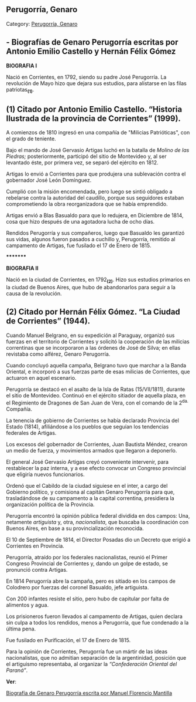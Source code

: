 ## Perugorría, Genaro

Category: [Perugorría, Genaro](http://descubrircorrientes.com.ar/2012/index.php/1986-biografias/l-m-n-n-o-p-q/perugorria-genaro)

## **\- Biografías de Genaro Perugorría escritas por Antonio Emilio Castello y Hernán Félix Gómez**

**BIOGRAFIA I**

Nació en Corrientes, en 1792, siendo su padre José Perugorría. La revolución de Mayo hizo que dejara sus estudios, para alistarse en las filas patriotas<sub><strong>(1)</strong></sub>.

## **(1)** Citado por Antonio Emilio Castello. “Historia Ilustrada de la provincia de Corrientes” (1999).

A comienzos de 1810 ingresó en una compañía de "Milicias Patrióticas", con el grado de teniente.

Bajo el mando de José Gervasio Artigas luchó en la batalla de _Molino de las Piedras;_ posteriormente, participó del sitio de Montevideo y, al ser levantado éste, por primera vez, se separó del ejército en 1812.

Artigas lo envió a Corrientes para que produjera una sublevación contra el gobernador José León Domínguez.

Cumplió con la misión encomendada, pero luego se sintió obligado a rebelarse contra la autoridad del caudillo, porque sus seguidores estaban comprometiendo la obra reorganizadora que se había emprendido.

Artigas envió a Blas Basualdo para que lo redujera, en Diciembre de 1814, cosa que hizo después de una agotadora lucha de ocho días.

Rendidos Perugorría y sus compañeros, luego que Basualdo les garantizó sus vidas, algunos fueron pasados a cuchillo y, Perugorría, remitido al campamento de Artigas, fue fusilado el 17 de Enero de 1815.

**\*\*\*\*\*\*\***

**BIOGRAFIA II**

Nació en la ciudad de Corrientes, en 1792<sub><strong>(2)</strong></sub>. Hizo sus estudios primarios en la ciudad de Buenos Aires, que hubo de abandonarlos para seguir a la causa de la revolución.

## **(2)** Citado por Hernán Félix Gómez. “La Ciudad de Corrientes” (1944).

Cuando Manuel Belgrano, en su expedición al Paraguay, organizó sus fuerzas en el territorio de Corrientes y solicitó la cooperación de las milicias correntinas que se incorporaron a las órdenes de José de Silva; en ellas revistaba como alférez, Genaro Perugorría.

Cuando concluyó aquella campaña, Belgrano tuvo que marchar a la Banda Oriental, e incorporó a sus fuerzas parte de esas milicias de Corrientes, que actuaron en aquel escenario.

Perugorría se destacó en el asalto de la Isla de Ratas (15/VII/1811), durante el sitio de Montevideo. Continuó en el ejército sitiador de aquella plaza, en el Regimiento de Dragones de San Juan de Vera, con el comando de la 2<sup>da.</sup> Compañía.

La tenencia de gobierno de Corrientes se había declarado Provincia del Estado (1814), afiliándose a los pueblos que seguían los tendencias federales de Artigas.

Los excesos del gobernador de Corrientes, Juan Bautista Méndez, crearon un medio de fuerza, y movimientos armados que llegaron a deponerlo.

El general José Gervasio Artigas creyó conveniente intervenir, para restablecer la paz interna, y a ese efecto convocar un Congreso provincial que eligiría nuevos funcionarios.

Ordenó que el Cabildo de la ciudad siguiese en el inter, a cargo del Gobierno político, y comisiona al capitán Genaro Perugorría para que, trasladándose de su campamento a la capital correntina, presidiera la organización política de la Provincia.

Perugorría encontró la opinión pública federal dividida en dos campos: Una, netamente _artiguista_ y, otra, _nacionalista_, que buscaba la coordinación con Buenos Aires, en base a su provincialización reconocida.

El 10 de Septiembre de 1814, el Director Posadas dio un Decreto que erigió a Corrientes en Provincia.

Perugorría, atraído por los federales nacionalistas, reunió el Primer Congreso Provincial de Corrientes y, dando un golpe de estado, se pronunció contra Artigas.

En 1814 Perugorría abre la campaña, pero es sitiado en los campos de Colodrero por fuerzas del coronel Basualdo, jefe artiguista.

Con 200 infantes resiste el sitio, pero hubo de capitular por falta de alimentos y agua.

Los prisioneros fueron llevados al campamento de Artigas, quien declara sin culpa a todos los rendidos, menos a Perugorría, que fue condenado a la última pena.

Fue fusilado en Purificación, el 17 de Enero de 1815.

Para la opinión de Corrientes, Perugorría fue un mártir de las ideas nacionalistas, que no admitian separación de la argentinidad, posición que el artiguismo representaba, al organizar la _“Confederación Oriental del Paraná”_.

**Ver**:

[Biografía de Genaro Perugorría escrita por Manuel Florencio Mantilla](http://descubrircorrientes.com.ar/2012/index.php/1986-biografias/l-m-n-n-o-p-q/index.php?option=com_content&view=category&id=3700&Itemid=519)